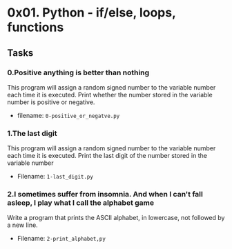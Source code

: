 # 0x01. Python - if/else, loops, functions

## Tasks

### 0.Positive anything is better than nothing
This program will assign a random signed number to the variable number each time it is executed.
Print whether the number stored in the variable number is positive or negative.
- filename: `0-positive_or_negatve.py`

### 1.The last digit
This program will assign a random signed number to the variable number each time it is executed.
Print the last digit of the number stored in the variable number
- Filename: `1-last_digit.py`

### 2.I sometimes suffer from insomnia. And when I can't fall asleep, I play what I call the alphabet game
Write a program that prints the ASCII alphabet, in lowercase, not followed by a new line.
- Filename: `2-print_alphabet,py`
